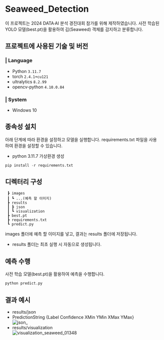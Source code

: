 # Seaweed_Detection
이 프로젝트는 2024 DATA·AI 분석 경진대회 참가를 위해 제작하였습니다. 사전 학습된 YOLO 모델(best.pt)을 활용하여 김(Seaweed) 객체를 감지하고 분류합니다.  

## 프로젝트에 사용된 기술 및 버전
### | Language
* Python `3.11.7`
* torch `2.4.1+cu121`
* ultralytics `8.2.99`
* opencv-python `4.10.0.84`
### | System
* Windows 10

## 종속성 설치
아래 단계에 따라 환경을 설정하고 모델을 실행합니다. requirements.txt 파일을 사용하여 환경을 설정할 수 있습니다.
* python 3.11.7 가상환경 생성
```python
pip install -r requirements.txt
```

## 디렉터리 구성
```
 ┣ images
 ┃ ┗ ...(예측 할 이미지)
 ┣ results
 ┃ ┣ json
 ┃ ┗ visualization
 ┣ best.pt
 ┣ requirements.txt
 ┗ predict.py
```
images 폴더에 예측 할 이미지를 넣고, 결과는 results 폴더에 저장됩니다.
* results 폴더는 최초 실행 시 자동으로 생성됩니다.

## 예측 수행
사전 학습 모델(best.pt)을 활용하여 예측을 수행합니다.
```python
python predict.py
```

## 결과 예시
* results/json
* PredictionString {Label Confidence XMin YMin XMax YMax}  
![json_](https://github.com/user-attachments/assets/78eda229-b111-4f54-9347-489a6dde8b4d)
* results/visualization  
![visualization_seaweed_01348](https://github.com/user-attachments/assets/fc3dc545-e35c-4cd7-9f8a-e73c258acbdc)
